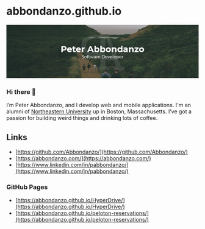 # abbondanzo.github.io

<p align="center">
  <img width="900" height="auto" src="https://raw.githubusercontent.com/Abbondanzo/Abbondanzo/master/header.png">
</p>

### Hi there 👋

I’m Peter Abbondanzo, and I develop web and mobile applications. I'm an alumni of [Northeastern University](http://www.northeastern.edu/) up in Boston, Massachusetts. I’ve got a passion for building weird things and drinking lots of coffee.

## Links

- [https://github.com/Abbondanzo/](https://github.com/Abbondanzo/)
- [https://abbondanzo.com/](https://abbondanzo.com/)
- [https://www.linkedin.com/in/pabbondanzo/](https://www.linkedin.com/in/pabbondanzo/)

### GitHub Pages

- [https://abbondanzo.github.io/HyperDrive/](https://abbondanzo.github.io/HyperDrive/)
- [https://abbondanzo.github.io/peloton-reservations/](https://abbondanzo.github.io/peloton-reservations/)
